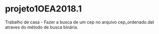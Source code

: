 # projeto1OEA2018.1
Trabalho de casa - Fazer a busca de um cep no arquivo cep_ordenado.dat atraves do método de busca binária.
